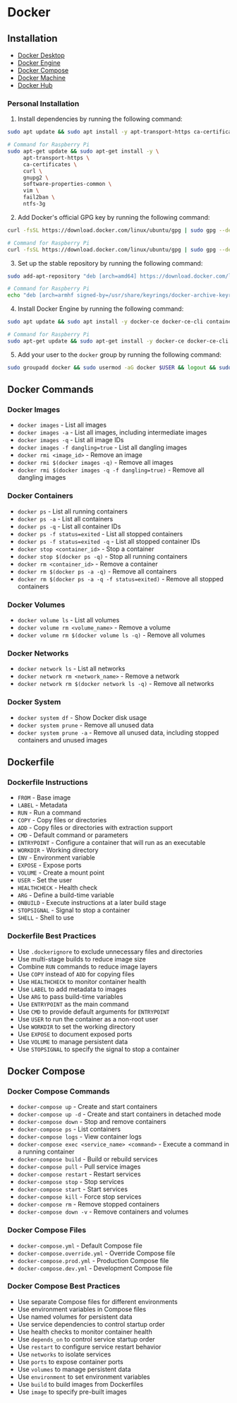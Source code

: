 # Docker

## Installation

- [Docker Desktop](https://www.docker.com/products/docker-desktop)
- [Docker Engine](https://docs.docker.com/engine/install/)
- [Docker Compose](https://docs.docker.com/compose/install/)
- [Docker Machine](https://docs.docker.com/machine/install-machine/)
- [Docker Hub](https://hub.docker.com/)

### Personal Installation

1. Install dependencies by running the following command:
```bash
sudo apt update && sudo apt install -y apt-transport-https ca-certificates curl software-properties-common
```
```bash
# Command for Raspberry Pi
sudo apt-get update && sudo apt-get install -y \
     apt-transport-https \
     ca-certificates \
     curl \
     gnupg2 \
     software-properties-common \
     vim \
     fail2ban \
     ntfs-3g
```
2. Add Docker's official GPG key by running the following command:
```bash
curl -fsSL https://download.docker.com/linux/ubuntu/gpg | sudo gpg --dearmor -o /etc/apt/trusted.gpg.d/docker-archive-keyring.gpg
```
```bash
# Command for Raspberry Pi
curl -fsSL https://download.docker.com/linux/ubuntu/gpg | sudo gpg --dearmor -o /usr/share/keyrings/docker-archive-keyring.gpg
```
3. Set up the stable repository by running the following command:
```bash
sudo add-apt-repository "deb [arch=amd64] https://download.docker.com/linux/ubuntu $(lsb_release -cs) stable"
```
```bash
# Command for Raspberry Pi
echo "deb [arch=armhf signed-by=/usr/share/keyrings/docker-archive-keyring.gpg] https://download.docker.com/linux/raspbian bullseye stable" | sudo tee /etc/apt/sources.list.d/docker.list > /dev/null
```
4. Install Docker Engine by running the following command:
```bash
sudo apt update && sudo apt install -y docker-ce docker-ce-cli containerd.io
```
```bash
# Command for Raspberry Pi
sudo apt-get update && sudo apt-get install -y docker-ce docker-ce-cli containerd.io
```

5. Add your user to the `docker` group by running the following command:
```bash
sudo groupadd docker && sudo usermod -aG docker $USER && logout && sudo systemctl restart docker
```

## Docker Commands

### Docker Images

- `docker images` - List all images
- `docker images -a` - List all images, including intermediate images
- `docker images -q` - List all image IDs
- `docker images -f dangling=true` - List all dangling images
- `docker rmi <image_id>` - Remove an image
- `docker rmi $(docker images -q)` - Remove all images
- `docker rmi $(docker images -q -f dangling=true)` - Remove all dangling images

### Docker Containers

- `docker ps` - List all running containers
- `docker ps -a` - List all containers
- `docker ps -q` - List all container IDs
- `docker ps -f status=exited` - List all stopped containers
- `docker ps -f status=exited -q` - List all stopped container IDs
- `docker stop <container_id>` - Stop a container
- `docker stop $(docker ps -q)` - Stop all running containers
- `docker rm <container_id>` - Remove a container
- `docker rm $(docker ps -a -q)` - Remove all containers
- `docker rm $(docker ps -a -q -f status=exited)` - Remove all stopped containers

### Docker Volumes

- `docker volume ls` - List all volumes
- `docker volume rm <volume_name>` - Remove a volume
- `docker volume rm $(docker volume ls -q)` - Remove all volumes

### Docker Networks

- `docker network ls` - List all networks
- `docker network rm <network_name>` - Remove a network
- `docker network rm $(docker network ls -q)` - Remove all networks

### Docker System

- `docker system df` - Show Docker disk usage
- `docker system prune` - Remove all unused data
- `docker system prune -a` - Remove all unused data, including stopped containers and unused images

## Dockerfile

### Dockerfile Instructions

- `FROM` - Base image
- `LABEL` - Metadata
- `RUN` - Run a command
- `COPY` - Copy files or directories
- `ADD` - Copy files or directories with extraction support
- `CMD` - Default command or parameters
- `ENTRYPOINT` - Configure a container that will run as an executable
- `WORKDIR` - Working directory
- `ENV` - Environment variable
- `EXPOSE` - Expose ports
- `VOLUME` - Create a mount point
- `USER` - Set the user
- `HEALTHCHECK` - Health check
- `ARG` - Define a build-time variable
- `ONBUILD` - Execute instructions at a later build stage
- `STOPSIGNAL` - Signal to stop a container
- `SHELL` - Shell to use

### Dockerfile Best Practices

- Use `.dockerignore` to exclude unnecessary files and directories
- Use multi-stage builds to reduce image size
- Combine `RUN` commands to reduce image layers
- Use `COPY` instead of `ADD` for copying files
- Use `HEALTHCHECK` to monitor container health
- Use `LABEL` to add metadata to images
- Use `ARG` to pass build-time variables
- Use `ENTRYPOINT` as the main command
- Use `CMD` to provide default arguments for `ENTRYPOINT`
- Use `USER` to run the container as a non-root user
- Use `WORKDIR` to set the working directory
- Use `EXPOSE` to document exposed ports
- Use `VOLUME` to manage persistent data
- Use `STOPSIGNAL` to specify the signal to stop a container

## Docker Compose

### Docker Compose Commands

- `docker-compose up` - Create and start containers
- `docker-compose up -d` - Create and start containers in detached mode
- `docker-compose down` - Stop and remove containers
- `docker-compose ps` - List containers
- `docker-compose logs` - View container logs
- `docker-compose exec <service_name> <command>` - Execute a command in a running container
- `docker-compose build` - Build or rebuild services
- `docker-compose pull` - Pull service images
- `docker-compose restart` - Restart services
- `docker-compose stop` - Stop services
- `docker-compose start` - Start services
- `docker-compose kill` - Force stop services
- `docker-compose rm` - Remove stopped containers
- `docker-compose down -v` - Remove containers and volumes

### Docker Compose Files

- `docker-compose.yml` - Default Compose file
- `docker-compose.override.yml` - Override Compose file
- `docker-compose.prod.yml` - Production Compose file
- `docker-compose.dev.yml` - Development Compose file

### Docker Compose Best Practices

- Use separate Compose files for different environments
- Use environment variables in Compose files
- Use named volumes for persistent data
- Use service dependencies to control startup order
- Use health checks to monitor container health
- Use `depends_on` to control service startup order
- Use `restart` to configure service restart behavior
- Use `networks` to isolate services
- Use `ports` to expose container ports
- Use `volumes` to manage persistent data
- Use `environment` to set environment variables
- Use `build` to build images from Dockerfiles
- Use `image` to specify pre-built images

